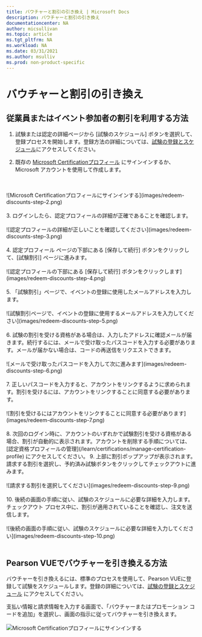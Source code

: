 ```yaml
---
title: バウチャーと割引の引き換え | Microsoft Docs
description: バウチャーと割引の引き換え
documentationcenter: NA
author: micsullivan
ms.topic: article
ms.tgt_pltfrm: NA
ms.workload: NA
ms.date: 03/31/2021
ms.author: msulliv
ms.prod: non-product-specific
---
```


# バウチャーと割引の引き換え

## 従業員またはイベント参加者の割引を利用する方法

1. 試験または認定の詳細ページから [試験のスケジュール] ボタンを選択して、登録プロセスを開始します。登録方法の詳細については、[試験の登録とスケジュール](/learn/certifications/register-schedule-exam)にアクセスしてください。

2. 既存の [Microsoft Certificationプロフィール](/learn/certifications/manage-certification-profile) にサインインするか、Microsoft アカウントを使用して作成します。
<br/>
<br/>
![Microsoft Certificationプロフィールにサインインする](images/redeem-discounts-step-2.png)
<br/>
<br/>
3. ログインしたら、認定プロフィールの詳細が正確であることを確認します。
<br/>
<br/>
![認定プロフィールの詳細が正しいことを確認してください](images/redeem-discounts-step-3.png)
<br/>
<br/>
4. 認定プロフィール ページの下部にある [保存して続行] ボタンをクリックして、[試験割引] ページに進みます。
<br/>
<br/>
![認定プロフィールの下部にある [保存して続行] ボタンをクリックします](images/redeem-discounts-step-4.png)
<br/>
<br/>
5. 「試験割引」ページで、イベントの登録に使用したメールアドレスを入力します。
<br/>
<br/>
![試験割引ページで、イベントの登録に使用するメールアドレスを入力してください](images/redeem-discounts-step-5.png)
<br/>
<br/>
6. 試験の割引を受ける資格がある場合は、入力したアドレスに確認メールが届きます。続行するには、メールで受け取ったパスコードを入力する必要があります。メールが届かない場合は、コードの再送信をリクエストできます。
<br/>
<br/>
![メールで受け取ったパスコードを入力して次に進みます](images/redeem-discounts-step-6.png)
<br/>
<br/>
7. 正しいパスコードを入力すると、アカウントをリンクするように求められます。割引を受けるには、アカウントをリンクすることに同意する必要があります。
<br/>
<br/>
![割引を受けるにはアカウントをリンクすることに同意する必要があります](images/redeem-discounts-step-7.png)
<br/>
<br/>
8. 次回のログイン時に、アカウントのいずれかで試験割引を受ける資格がある場合、割引が自動的に表示されます。アカウントを削除する手順については、[認定資格プロフィールの管理](/learn/certifications/manage-certification-profile) にアクセスしてください。
9. 上部に割引ポップアップが表示されます。請求する割引を選択し、予約済み試験ボタンをクリックしてチェックアウトに進みます。
<br/>
<br/>
![請求する割引を選択してください](images/redeem-discounts-step-9.png)
<br/>
<br/>
10. 後続の画面の手順に従い、試験のスケジュールに必要な詳細を入力します。チェックアウト プロセス中に、割引が適用されていることを確認し、注文を送信します。
<br/>
<br/>
![後続の画面の手順に従い、試験のスケジュールに必要な詳細を入力してください](images/redeem-discounts-step-10.png)
<br/>
<br/>

## Pearson VUEでバウチャーを引き換える方法

バウチャーを引き換えるには、標準のプロセスを使用して、Pearson VUEに登録して試験をスケジュールします。登録の詳細については、[試験の登録とスケジュール](/learn/certifications/register-schedule-exam) にアクセスしてください。

支払い情報と請求情報を入力する画面で、「バウチャーまたはプロモーション コードを追加」を選択し、画面の指示に従ってバウチャーを引き換えます。
<br/>
<br/>
![Microsoft Certificationプロフィールにサインインする](images/redeem-discounts-payment-and-billing.png)